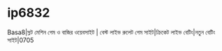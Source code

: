 # ip6832
Basa8|স্লট মেশিন গেম ও বাজির ওয়েবসাইট | বেস্ট লাইভ রুলেট গেম সাইট|ক্রিকেট লাইভ বেটিং|নতুন বেটিং সাইট|0705
